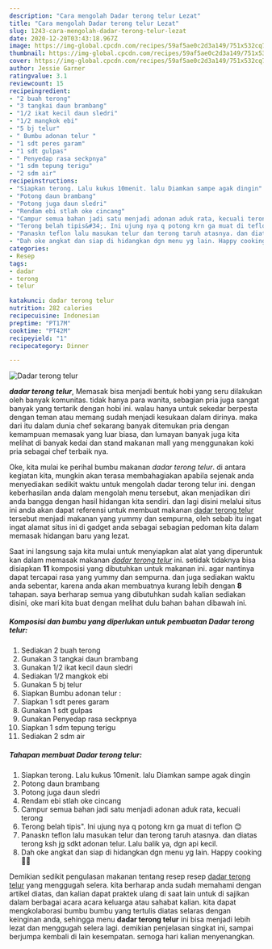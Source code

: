 ```yaml
---
description: "Cara mengolah Dadar terong telur Lezat"
title: "Cara mengolah Dadar terong telur Lezat"
slug: 1243-cara-mengolah-dadar-terong-telur-lezat
date: 2020-12-20T03:43:18.967Z
image: https://img-global.cpcdn.com/recipes/59af5ae0c2d3a149/751x532cq70/dadar-terong-telur-foto-resep-utama.jpg
thumbnail: https://img-global.cpcdn.com/recipes/59af5ae0c2d3a149/751x532cq70/dadar-terong-telur-foto-resep-utama.jpg
cover: https://img-global.cpcdn.com/recipes/59af5ae0c2d3a149/751x532cq70/dadar-terong-telur-foto-resep-utama.jpg
author: Jessie Garner
ratingvalue: 3.1
reviewcount: 15
recipeingredient:
- "2 buah terong"
- "3 tangkai daun brambang"
- "1/2 ikat kecil daun sledri"
- "1/2 mangkok ebi"
- "5 bj telur"
- " Bumbu adonan telur "
- "1 sdt peres garam"
- "1 sdt gulpas"
- " Penyedap rasa seckpnya"
- "1 sdm tepung terigu"
- "2 sdm air"
recipeinstructions:
- "Siapkan terong. Lalu kukus 10menit. lalu Diamkan sampe agak dingin"
- "Potong daun brambang"
- "Potong juga daun sledri"
- "Rendam ebi stlah oke cincang"
- "Campur semua bahan jadi satu menjadi adonan aduk rata, kecuali terong"
- "Terong belah tipis&#34;. Ini ujung nya q potong krn ga muat di teflon 😊"
- "Panaskn teflon lalu masukan telur dan terong taruh atasnya. dan diatas terong ksh jg sdkt adonan telur. Lalu balik ya, dgn api kecil."
- "Dah oke angkat dan siap di hidangkan dgn menu yg lain. Happy cooking 💪💟"
categories:
- Resep
tags:
- dadar
- terong
- telur

katakunci: dadar terong telur 
nutrition: 282 calories
recipecuisine: Indonesian
preptime: "PT17M"
cooktime: "PT42M"
recipeyield: "1"
recipecategory: Dinner

---
```



![Dadar terong telur](https://img-global.cpcdn.com/recipes/59af5ae0c2d3a149/751x532cq70/dadar-terong-telur-foto-resep-utama.jpg)

<b><i>dadar terong telur</i></b>, Memasak bisa menjadi bentuk hobi yang seru dilakukan oleh banyak komunitas. tidak hanya para wanita, sebagian pria juga sangat banyak yang tertarik dengan hobi ini. walau hanya untuk sekedar berpesta dengan teman atau memang sudah menjadi kesukaan dalam dirinya. maka dari itu dalam dunia chef sekarang banyak ditemukan pria dengan kemampuan memasak yang luar biasa, dan lumayan banyak juga kita melihat di banyak kedai dan stand makanan mall yang menggunakan koki pria sebagai chef terbaik nya.

Oke, kita mulai ke perihal bumbu makanan <i>dadar terong telur</i>. di antara kegiatan kita, mungkin akan terasa membahagiakan apabila sejenak anda menyediakan sedikit waktu untuk mengolah dadar terong telur ini. dengan keberhasilan anda dalam mengolah menu tersebut, akan menjadikan diri anda bangga dengan hasil hidangan kita sendiri. dan lagi disini melalui situs ini anda akan dapat referensi untuk membuat makanan <u>dadar terong telur</u> tersebut menjadi makanan yang yummy dan sempurna, oleh sebab itu ingat ingat alamat situs ini di gadget anda sebagai sebagian pedoman kita dalam memasak hidangan baru yang lezat.




Saat ini langsung saja kita mulai untuk menyiapkan alat alat yang diperuntuk kan dalam memasak makanan <u><i>dadar terong telur</i></u> ini. setidak tidaknya bisa disiapkan <b>11</b> komposisi yang dibutuhkan untuk makanan ini. agar nantinya dapat tercapai rasa yang yummy dan sempurna. dan juga sediakan waktu anda sebentar, karena anda akan membuatnya kurang lebih dengan <b>8</b> tahapan. saya berharap semua yang dibutuhkan sudah kalian sediakan disini, oke mari kita buat dengan melihat dulu bahan bahan dibawah ini.

<!--inarticleads1-->

##### Komposisi dan bumbu yang diperlukan untuk pembuatan Dadar terong telur:

1. Sediakan 2 buah terong
1. Gunakan 3 tangkai daun brambang
1. Gunakan 1/2 ikat kecil daun sledri
1. Sediakan 1/2 mangkok ebi
1. Gunakan 5 bj telur
1. Siapkan  Bumbu adonan telur :
1. Siapkan 1 sdt peres garam
1. Gunakan 1 sdt gulpas
1. Gunakan  Penyedap rasa seckpnya
1. Siapkan 1 sdm tepung terigu
1. Sediakan 2 sdm air




<!--inarticleads2-->

##### Tahapan membuat Dadar terong telur:

1. Siapkan terong. Lalu kukus 10menit. lalu Diamkan sampe agak dingin
1. Potong daun brambang
1. Potong juga daun sledri
1. Rendam ebi stlah oke cincang
1. Campur semua bahan jadi satu menjadi adonan aduk rata, kecuali terong
1. Terong belah tipis&#34;. Ini ujung nya q potong krn ga muat di teflon 😊
1. Panaskn teflon lalu masukan telur dan terong taruh atasnya. dan diatas terong ksh jg sdkt adonan telur. Lalu balik ya, dgn api kecil.
1. Dah oke angkat dan siap di hidangkan dgn menu yg lain. Happy cooking 💪💟




Demikian sedikit pengulasan makanan tentang resep resep <u>dadar terong telur</u> yang menggugah selera. kita berharap anda sudah memahami dengan artikel diatas, dan kalian dapat praktek ulang di saat lain untuk di sajikan dalam berbagai acara acara keluarga atau sahabat kalian. kita dapat mengkolaborasi bumbu bumbu yang tertulis diatas selaras dengan keinginan anda, sehingga menu <b>dadar terong telur</b> ini bisa menjadi lebih lezat dan menggugah selera lagi. demikian penjelasan singkat ini, sampai berjumpa kembali di lain kesempatan. semoga hari kalian menyenangkan.

